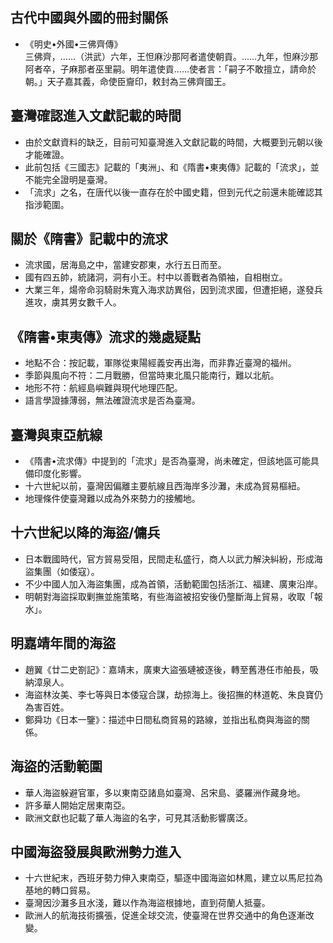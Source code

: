 ## 古代中國與外國的冊封關係
- 《明史•外國•三佛齊傳》  
  三佛齊，……（洪武）六年，王怛麻沙那阿者遣使朝貢。……九年，怛麻沙那阿者卒，子麻那者巫里嗣。明年遣使貢……使者言：「嗣子不敢擅立，請命於朝。」天子嘉其義，命使臣齎印，敕封為三佛齊國王。
## 臺灣確認進入文獻記載的時間
- 由於文獻資料的缺乏，目前可知臺灣進入文獻記載的時間，大概要到元朝以後才能確證。
- 此前包括《三國志》記載的「夷洲」、和《隋書•東夷傳》記載的「流求」，並不能完全證明是臺灣。
- 「流求」之名，在唐代以後一直存在於中國史籍，但到元代之前還未能確認其指涉範圍。
## 關於《隋書》記載中的流求
- 流求國，居海島之中，當建安郡東，水行五日而至。
- 國有四五帥，統諸洞，洞有小王。村中以善戰者為領袖，自相樹立。
- 大業三年，煬帝命羽騎尉朱寬入海求訪異俗，因到流求國，但遭拒絕，遂發兵進攻，虜其男女數千人。
## 《隋書•東夷傳》流求的幾處疑點
- 地點不合：按記載，軍隊從東陽經義安再出海，而非靠近臺灣的福州。
- 季節與風向不符：二月戰勝，但當時東北風只能南行，難以北航。
- 地形不符：航經島嶼難與現代地理匹配。
- 語言學證據薄弱，無法確證流求是否為臺灣。
## 臺灣與東亞航線
- 《隋書•流求傳》中提到的「流求」是否為臺灣，尚未確定，但該地區可能具備印度化影響。
- 十六世紀以前，臺灣因偏離主要航線且西海岸多沙灘，未成為貿易樞紐。
- 地理條件使臺灣難以成為外來勢力的接觸地。
## 十六世紀以降的海盜/傭兵
- 日本戰國時代，官方貿易受阻，民間走私盛行，商人以武力解決糾紛，形成海盜集團（如倭寇）。
- 不少中國人加入海盜集團，成為首領，活動範圍包括浙江、福建、廣東沿岸。
- 明朝對海盜採取剿撫並施策略，有些海盜被招安後仍壟斷海上貿易，收取「報水」。
## 明嘉靖年間的海盜
- 趙翼《廿二史劄記》：嘉靖末，廣東大盜張璉被逐後，轉至舊港任市舶長，吸納漳泉人。
- 海盜林汝美、李七等與日本倭寇合謀，劫掠海上。後招撫的林道乾、朱良寶仍為害百姓。
- 鄭舜功《日本一鑒》：描述中日間私商貿易的路線，並指出私商與海盜的關係。
## 海盜的活動範圍
- 華人海盜躲避官軍，多以東南亞諸島如臺灣、呂宋島、婆羅洲作藏身地。
- 許多華人開始定居東南亞。
- 歐洲文獻也記載了華人海盜的名字，可見其活動影響廣泛。
## 中國海盜發展與歐洲勢力進入
- 十六世紀末，西班牙勢力伸入東南亞，驅逐中國海盜如林鳳，建立以馬尼拉為基地的轉口貿易。
- 臺灣因沙灘多且水淺，難以作為海盜根據地，直到荷蘭人抵臺。
- 歐洲人的航海技術擴張，促進全球交流，使臺灣在世界交通中的角色逐漸改變。

